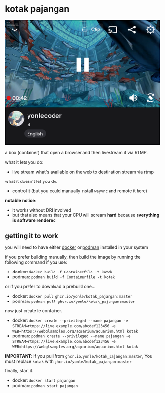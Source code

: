 # kotak pajangan

![Screenshot](./screenshot.png)

a box (container) that open a browser and then livestream it via RTMP.

what it lets you do:
- live stream what's available on the web to destination stream via rtmp

what it doesn't let you do:
- control it (but you could manually install `wayvnc` and remote it here)

**notable notice**:
- it works without DRI involved
- but that also means that your CPU will scream **hard** because **everything is software rendered**

## getting it to work

you will need to have either [docker](https://docker.com) or [podman](https://podman.io) installed in your system

if you prefer building manually, then build the image by running the following command if you use:
- docker: `docker build -f Containerfile -t kotak`
- podman: `podman build -f Containerfile -t kotak`

or if you prefer to download a prebuild one...
- docker: `docker pull ghcr.io/yonle/kotak_pajangan:master`
- podman: `podman pull ghcr.io/yonle/kotak_pajangan:master`

now just create le container.
- docker: `docker create --privileged --name pajangan -e STREAM=rtmps://live.example.com/abcdef123456 -e WEB=https://webglsamples.org/aquarium/aquarium.html kotak`
- podman: `podman create --privileged --name pajangan -e STREAM=rtmps://live.example.com/abcdef123456 -e WEB=https://webglsamples.org/aquarium/aquarium.html kotak`

**IMPORTANT**: If you pull from `ghcr.io/yonle/kotak_pajangan:master`, You must replace `kotak` with `ghcr.io/yonle/kotak_pajangan:master`

finally, start it.
- docker: `docker start pajangan`
- podman: `podman start pajangan`
